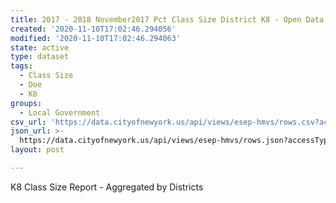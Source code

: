```yaml
---
title: 2017 - 2018 November2017 Pct Class Size District K8 - Open Data Portal
created: '2020-11-10T17:02:46.294056'
modified: '2020-11-10T17:02:46.294063'
state: active
type: dataset
tags:
  - Class Size
  - Doe
  - K8
groups:
  - Local Government
csv_url: 'https://data.cityofnewyork.us/api/views/esep-hmvs/rows.csv?accessType=DOWNLOAD'
json_url: >-
  https://data.cityofnewyork.us/api/views/esep-hmvs/rows.json?accessType=DOWNLOAD
layout: post

---
```

K8 Class Size Report - Aggregated by Districts

